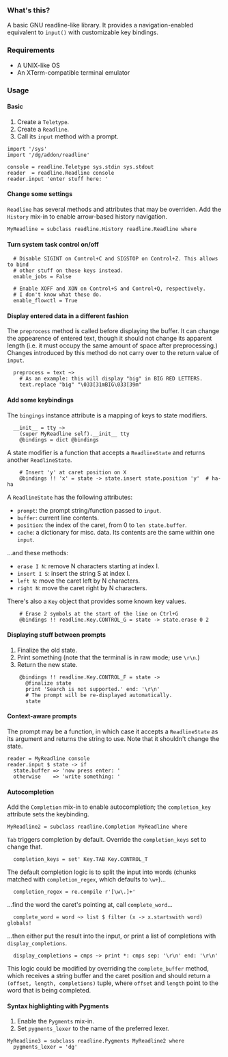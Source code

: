 ### What's this?

A basic GNU readline-like library. It provides a navigation-enabled equivalent
to `input()` with customizable key bindings.

### Requirements

 * A UNIX-like OS
 * An XTerm-compatible terminal emulator

### Usage

#### Basic

 1. Create a `Teletype`.
 2. Create a `Readline`.
 3. Call its `input` method with a prompt.

```dg
import '/sys'
import '/dg/addon/readline'

console = readline.Teletype sys.stdin sys.stdout
reader  = readline.Readline console
reader.input 'enter stuff here: '
```

#### Change some settings

`Readline` has several methods and attributes that may be overriden.
Add the `History` mix-in to enable arrow-based history navigation.

```dg
MyReadline = subclass readline.History readline.Readline where
```

#### Turn system task control on/off

```dg
  # Disable SIGINT on Control+C and SIGSTOP on Control+Z. This allows to bind
  # other stuff on these keys instead.
  enable_jobs = False

  # Enable XOFF and XON on Control+S and Control+Q, respectively.
  # I don't know what these do.
  enable_flowctl = True
```

#### Display entered data in a different fashion

The `preprocess` method is called before displaying the buffer.
It can change the appearence of entered text, though it should not change
its apparent length (i.e. it must occupy the same amount of space after preprocessing.)
Changes introduced by this method do not carry over to the return value of `input`.

```dg
  preprocess = text ~>
    # As an example: this will display "big" in BIG RED LETTERS.
    text.replace "big" "\033[31mBIG\033[39m"
```

#### Add some keybindings

The `bingings` instance attribute is a mapping of keys to state modifiers.

```dg
  __init__ = tty ~>
    (super MyReadline self).__init__ tty
    @bindings = dict @bindings
```

A state modifier is a function that accepts a `ReadlineState` and returns another
`ReadlineState`.

```dg
    # Insert 'y' at caret position on X
    @bindings !! 'x' = state -> state.insert state.position 'y'  # ha-ha
```

A `ReadlineState` has the following attributes:

 * `prompt`: the prompt string/function passed to `input`.
 * `buffer`: current line contents.
 * `position`: the index of the caret, from 0 to `len state.buffer`.
 * `cache`: a dictionary for misc. data. Its contents are the same within one `input`.

...and these methods:

 * `erase I N`: remove N characters starting at index I.
 * `insert I S`: insert the string S at index I.
 * `left N`: move the caret left by N characters.
 * `right N`: move the caret right by N characters.

There's also a `Key` object that provides some known key values.

```dg
    # Erase 2 symbols at the start of the line on Ctrl+G
    @bindings !! readline.Key.CONTROL_G = state -> state.erase 0 2
```

#### Displaying stuff between prompts

 1. Finalize the old state.
 2. Print something (note that the terminal is in raw mode; use `\r\n`.)
 3. Return the new state.

```dg
    @bindings !! readline.Key.CONTROL_F = state ->
      @finalize state
      print 'Search is not supported.' end: '\r\n'
      # The prompt will be re-displayed automatically.
      state
```

#### Context-aware prompts

The prompt may be a function, in which case it accepts a
`ReadlineState` as its argument and returns the string to use.
Note that it shouldn't change the state.

```dg
reader = MyReadline console
reader.input $ state -> if
  state.buffer => 'now press enter: '
  otherwise    => 'write something: '
```

#### Autocompletion

Add the `Completion` mix-in to enable autocompletion; the `completion_key` attribute
sets the keybinding. 

```dg
MyReadline2 = subclass readline.Completion MyReadline where
```

`Tab` triggers completion by default. Override the `completion_keys` set
to change that.

```dg
  completion_keys = set' Key.TAB Key.CONTROL_T
```

The default completion logic is to split the input into words (chunks matched with
`completion_regex`, which defaults to `\w+`)...

```dg
  completion_regex = re.compile r'[\w\.]+'
```

...find the word the caret's pointing at, call `complete_word`...

```dg
  complete_word = word ~> list $ filter (x -> x.startswith word) globals!
```

...then either put the result into the input, or print a list of completions
with `display_completions`.

```dg
  display_completions = cmps ~> print *: cmps sep: '\r\n' end: '\r\n'
```

This logic could be modified by overriding the `complete_buffer` method, which
receives a string buffer and the caret position and should return
a `(offset, length, completions)` tuple, where `offset` and `length` point to the word
that is being completed.

#### Syntax highlighting with Pygments

 1. Enable the `Pygments` mix-in.
 2. Set `pygments_lexer` to the name of the preferred lexer.

```dg
MyReadline3 = subclass readline.Pygments MyReadline2 where
  pygments_lexer = 'dg'
```
